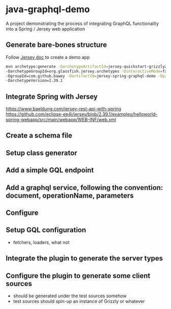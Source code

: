 # java-graphql-demo

A project demonstrating the process of integrating GraphQL functionality into a Spring / Jersey web application

## Generate bare-bones structure

Follow [Jersey doc](https://eclipse-ee4j.github.io/jersey.github.io/documentation/latest/getting-started.html#new-from-archetype) 
to create a demo app

```bash
mvn archetype:generate -DarchetypeArtifactId=jersey-quickstart-grizzly2 \
-DarchetypeGroupId=org.glassfish.jersey.archetypes -DinteractiveMode=false \
-DgroupId=com.github.bawey -DartifactId=jersey-spring-graphql-demo -Dpackage=com.github.bawey.graphqldemo \
-DarchetypeVersion=2.39.1
```

## Integrate Spring with Jersey

https://www.baeldung.com/jersey-rest-api-with-spring
https://github.com/eclipse-ee4j/jersey/blob/2.39.1/examples/helloworld-spring-webapp/src/main/webapp/WEB-INF/web.xml

## Create a schema file
## Setup class generator
## Add a simple GQL endpoint
## Add a graphql service, following the convention: document, operationName, parameters
## Configure 
## Setup GQL configuration
- fetchers, loaders, what not

## Integrate the plugin to generate the server types

## Configure the plugin to generate some client sources
- should be generated under the test sources somehow
- test sources should spin-up an instance of Grizzly or whatever